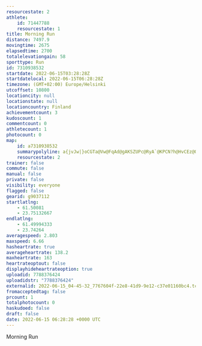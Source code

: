 ```yaml
---
resourcestate: 2
athlete:
    id: 71447788
    resourcestate: 1
title: Morning Run
distance: 7497.9
movingtime: 2675
elapsedtime: 2700
totalelevationgain: 58
sporttype: Run
id: 7310938532
startdate: 2022-06-15T03:28:28Z
startdatelocal: 2022-06-15T06:28:28Z
timezone: (GMT+02:00) Europe/Helsinki
utcoffset: 10800
locationcity: null
locationstate: null
locationcountry: Finland
achievementcount: 3
kudoscount: 1
commentcount: 0
athletecount: 1
photocount: 0
map:
    id: a7310938532
    summarypolyline: a{jvJw|}oCGTa@Vw@FqAd@gAKSZUPc@RyA`@KPCN?h@HvCEz@OfAITEdAKZWXOd@e@h@Oi@WgBe@w@g@gBw@iAIa@We@Mc@OS[oAKgADw@GyAg@_CKu@Oo@MaAQi@Q_BQu@K{A]}Bc@qBOoAcAwAUy@Mw@i@qAIKq@EQMOASKO]Kk@m@iA_@c@Sq@Cs@FYBy@OqBJwEC_BDgB?i@D]J}BNu@X_DEYk@k@_AoA[yBGaBBWDOn@g@t@g@Ji@DmCMaFJsEGg@BaDAgBDa@@gACa@Mk@IgAAqADyBQ_AWQRNHn@FDFSHeALo@NsA?k@L_C@uCI{@M]i@_AWOe@i@uAi@s@a@QSK_@Yi@a@GSKm@BQNOF}ATo@d@g@n@Ur@Cl@NxBBbEHf@P\BL^h@H~@FV@f@CLB|AJr@HtA?j@Gf@Hj@?\Gd@S|@EbAMtAOf@Kn@InA[fBQ^KHQXa@LSEo@e@_@e@KWScAOk@OiBKa@KIEKS{ACaB@c@IeAc@y@i@oBQcAUq@k@gAy@e@_@a@QUu@eCSuA_@_Ai@iBM{@YcAHe@Pg@VgAb@[\w@Ji@NcDDUd@y@TWN]\_@Vm@`@a@HAZhBNpAZhAFb@RZLd@x@`AbAj@Lb@JDv@pATPH@HFBHD?NRZ?tA_@FKLCn@JRE|Af@b@GfA`@lCVnAj@PN^p@`AhD`@`ARt@j@tAb@~Az@zBfAf@v@LFHB\EzBFlAPfATt@Xd@Jh@R^?V`@~BPn@Dj@BFNFl@?f@jAR~@LtAPt@l@lANh@HFL`@Jx@Bz@V~@Px@?b@Md@]z@Id@Ch@D`Ag@hDq@fB@XHVPXPNFbADF`@HTXHT\fBCt@[lAMPKn@Gh@FdAPdBHfCEj@Ql@_@lB@XDTHPzA`CVV\FTWH?Td@@REXC|AHt@P|@?x@c@tBGdAKt@Wl@On@BpBJ`DAf@@l@Fl@HpBD`@l@fAZZREp@HlA[JNB\TpABd@?h@ZpC@^Ch@PFT~@B\Ev@?ZFX?LL\FfAAJF`@E^JbB?hAAh@FjA?d@H`FGXIHg@L_@Xc@C_@`@CHDb@Eb@Bz@Qt@LPb@HHKfAYXCLFf@Ix@YLKZTZFPUVO
    resourcestate: 2
trainer: false
commute: false
manual: false
private: false
visibility: everyone
flagged: false
gearid: g9037112
startlatlng:
    - 61.50081
    - 23.75132667
endlatlng:
    - 61.49994333
    - 23.74264
averagespeed: 2.803
maxspeed: 6.66
hasheartrate: true
averageheartrate: 138.2
maxheartrate: 163
heartrateoptout: false
displayhideheartrateoption: true
uploadid: 7788376424
uploadidstr: "7788376424"
externalid: 2022-06-15_04-45-32_7767604f-22e8-41d9-9e12-c37e01160bc4.tcx
fromacceptedtag: false
prcount: 1
totalphotocount: 0
haskudoed: false
draft: false
date: 2022-06-15 06:28:28 +0000 UTC
---
```

Morning Run